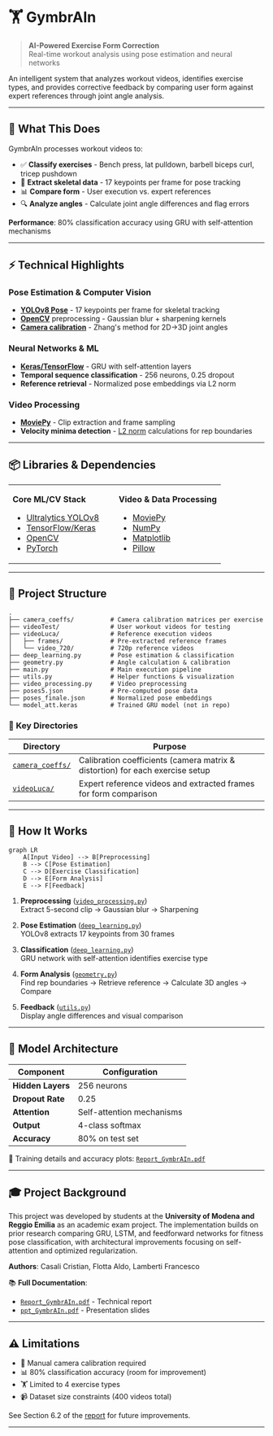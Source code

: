 # 🏋️ GymbrAIn

> **AI-Powered Exercise Form Correction**  
> Real-time workout analysis using pose estimation and neural networks

An intelligent system that analyzes workout videos, identifies exercise types, and provides corrective feedback by comparing user form against expert references through joint angle analysis.

---

## 🎯 What This Does

GymbrAIn processes workout videos to:

- ✅ **Classify exercises** - Bench press, lat pulldown, barbell biceps curl, tricep pushdown
- 🦴 **Extract skeletal data** - 17 keypoints per frame for pose tracking
- 📊 **Compare form** - User execution vs. expert references
- 🔍 **Analyze angles** - Calculate joint angle differences and flag errors

**Performance**: 80% classification accuracy using GRU with self-attention mechanisms

---

## ⚡ Technical Highlights

### Pose Estimation & Computer Vision
- **[YOLOv8 Pose](https://github.com/ultralytics/ultralytics)** - 17 keypoints per frame for skeletal tracking
- **[OpenCV](https://opencv.org/)** preprocessing - Gaussian blur + sharpening kernels
- **[Camera calibration](https://docs.opencv.org/4.x/dc/dbb/tutorial_py_calibration.html)** - Zhang's method for 2D→3D joint angles

### Neural Networks & ML
- **[Keras/TensorFlow](https://www.tensorflow.org/)** - GRU with self-attention layers
- **Temporal sequence classification** - 256 neurons, 0.25 dropout
- **Reference retrieval** - Normalized pose embeddings via L2 norm

### Video Processing
- **[MoviePy](https://zulko.github.io/moviepy/)** - Clip extraction and frame sampling
- **Velocity minima detection** - [L2 norm](https://developer.mozilla.org/en-US/docs/Web/JavaScript/Reference/Global_Objects/Math/hypot) calculations for rep boundaries

---

## 📦 Libraries & Dependencies

<table>
<tr>
<td width="50%" valign="top">

**Core ML/CV Stack**
- [Ultralytics YOLOv8](https://github.com/ultralytics/ultralytics)
- [TensorFlow/Keras](https://www.tensorflow.org/)
- [OpenCV](https://opencv.org/)
- [PyTorch](https://pytorch.org/)

</td>
<td width="50%" valign="top">

**Video & Data Processing**
- [MoviePy](https://zulko.github.io/moviepy/)
- [NumPy](https://numpy.org/)
- [Matplotlib](https://matplotlib.org/)
- [Pillow](https://python-pillow.org/)

</td>
</tr>
</table>

---

## 📁 Project Structure

```
.
├── camera_coeffs/          # Camera calibration matrices per exercise
├── videoTest/              # User workout videos for testing
├── videoLuca/              # Reference execution videos
│   ├── frames/             # Pre-extracted reference frames
│   └── video_720/          # 720p reference videos
├── deep_learning.py        # Pose estimation & classification
├── geometry.py             # Angle calculation & calibration
├── main.py                 # Main execution pipeline
├── utils.py                # Helper functions & visualization
├── video_processing.py     # Video preprocessing
├── poses5.json             # Pre-computed pose data
├── poses_finale.json       # Normalized pose embeddings
└── model_att.keras         # Trained GRU model (not in repo)
```

### 📂 Key Directories

| Directory | Purpose |
|-----------|---------|
| [`camera_coeffs/`](camera_coeffs/) | Calibration coefficients (camera matrix & distortion) for each exercise setup |
| [`videoLuca/`](videoLuca/) | Expert reference videos and extracted frames for form comparison |

---

## 🔄 How It Works

```mermaid
graph LR
    A[Input Video] --> B[Preprocessing]
    B --> C[Pose Estimation]
    C --> D[Exercise Classification]
    D --> E[Form Analysis]
    E --> F[Feedback]
```

1. **Preprocessing** ([`video_processing.py`](video_processing.py))  
   Extract 5-second clip → Gaussian blur → Sharpening

2. **Pose Estimation** ([`deep_learning.py`](deep_learning.py))  
   YOLOv8 extracts 17 keypoints from 30 frames

3. **Classification** ([`deep_learning.py`](deep_learning.py))  
   GRU network with self-attention identifies exercise type

4. **Form Analysis** ([`geometry.py`](geometry.py))  
   Find rep boundaries → Retrieve reference → Calculate 3D angles → Compare

5. **Feedback** ([`utils.py`](utils.py))  
   Display angle differences and visual comparison

---

## 🧠 Model Architecture

| Component | Configuration |
|-----------|--------------|
| **Hidden Layers** | 256 neurons |
| **Dropout Rate** | 0.25 |
| **Attention** | Self-attention mechanisms |
| **Output** | 4-class softmax |
| **Accuracy** | 80% on test set |

📄 Training details and accuracy plots: [`Report_GymbrAIn.pdf`](Report_GymbrAIn.pdf)

---

## 🎓 Project Background

This project was developed by students at the **University of Modena and Reggio Emilia** as an academic exam project. The implementation builds on prior research comparing GRU, LSTM, and feedforward networks for fitness pose classification, with architectural improvements focusing on self-attention and optimized regularization.

**Authors**: Casali Cristian, Flotta Aldo, Lamberti Francesco

📚 **Full Documentation**:
- [`Report_GymbrAIn.pdf`](Report_GymbrAIn.pdf) - Technical report
- [`ppt_GymbrAIn.pdf`](ppt_GymbrAIn.pdf) - Presentation slides

---

## ⚠️ Limitations

- 🔧 Manual camera calibration required
- 📊 80% classification accuracy (room for improvement)
- 🏋️ Limited to 4 exercise types
- 📹 Dataset size constraints (400 videos total)

See Section 6.2 of the [report](Report_GymbrAIn.pdf) for future improvements.

---
